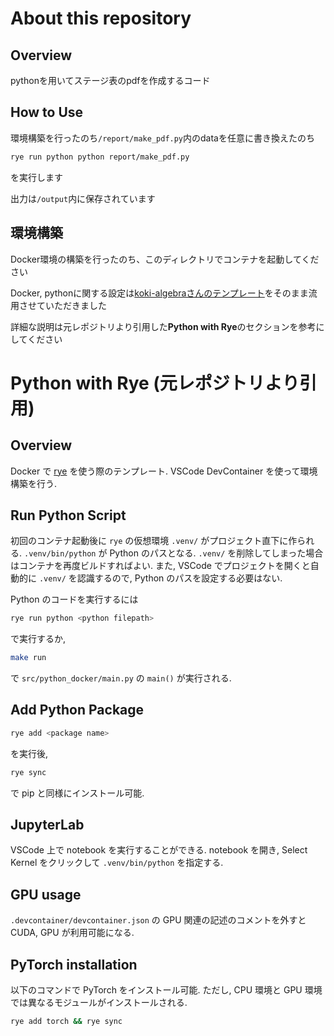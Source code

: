 # About this repository

## Overview

pythonを用いてステージ表のpdfを作成するコード

## How to Use

環境構築を行ったのち`/report/make_pdf.py`内のdataを任意に書き換えたのち

```sh
rye run python python report/make_pdf.py 
```

を実行します

出力は`/output`内に保存されています

## 環境構築

Docker環境の構築を行ったのち、このディレクトリでコンテナを起動してください

Docker, pythonに関する設定は[koki-algebraさんのテンプレート](https://github.com/koki-algebra/python_docker)をそのまま流用させていただきました

詳細な説明は元レポジトリより引用した**Python with Rye**のセクションを参考にしてください

# Python with Rye (元レポジトリより引用)

## Overview

Docker で [rye](https://rye-up.com) を使う際のテンプレート. VSCode DevContainer を使って環境構築を行う.

## Run Python Script

初回のコンテナ起動後に `rye` の仮想環境 `.venv/` がプロジェクト直下に作られる. `.venv/bin/python` が Python のパスとなる. `.venv/` を削除してしまった場合はコンテナを再度ビルドすればよい. また, VSCode でプロジェクトを開くと自動的に `.venv/` を認識するので, Python のパスを設定する必要はない.

Python のコードを実行するには

```sh
rye run python <python filepath>
```

で実行するか,

```sh
make run
```

で `src/python_docker/main.py` の `main()` が実行される.

## Add Python Package

```sh
rye add <package name>
```

を実行後,

```sh
rye sync
```

で pip と同様にインストール可能.

## JupyterLab

VSCode 上で notebook を実行することができる. notebook を開き, Select Kernel をクリックして `.venv/bin/python` を指定する.

## GPU usage

`.devcontainer/devcontainer.json` の GPU 関連の記述のコメントを外すと CUDA, GPU が利用可能になる.

## PyTorch installation

以下のコマンドで PyTorch をインストール可能. ただし, CPU 環境と GPU 環境では異なるモジュールがインストールされる.

```sh
rye add torch && rye sync
```
